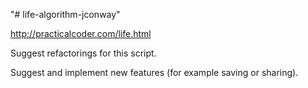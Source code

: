 "# life-algorithm-jconway" 

http://practicalcoder.com/life.html

Suggest refactorings for this script.  

Suggest and implement new features (for example saving or sharing). 
